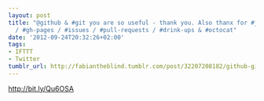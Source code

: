 ```yaml
---
layout: post
title: "@github & #git you are so useful - thank you. Also thanx for #jekyll / #gists
  / #gh-pages / #issues / #pull-requests / #drink-ups & #octocat"
date: '2012-09-24T20:32:26+02:00'
tags:
- IFTTT
- Twitter
tumblr_url: http://fabiantheblind.tumblr.com/post/32207208182/github-git-you-are-so-useful-thank-you-also
---
```

http://bit.ly/Qu6OSA
